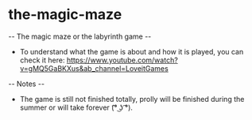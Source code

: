 # the-magic-maze

-- The magic maze or the labyrinth game -- 

- To understand what the game is about and how it is played, you can check it here: https://www.youtube.com/watch?v=gMQ5GaBKXus&ab_channel=LoveitGames

-- Notes --
- The game is still not finished totally, prolly will be finished during the summer or will take forever (͡° ͜ʖ ͡°).
